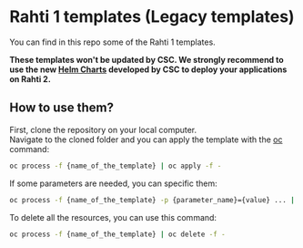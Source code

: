 # Rahti 1 templates (Legacy templates)

You can find in this repo some of the Rahti 1 templates.  

**These templates won't be updated by CSC. We strongly recommend to use the new [Helm Charts](https://github.com/CSCfi/helm-charts) developed by CSC to deploy your applications on Rahti 2.**
## How to use them?

First, clone the repository on your local computer.  
Navigate to the cloned folder and you can apply the template with the [oc](https://docs.csc.fi/cloud/rahti2/usage/cli/) command:

  ```sh
  oc process -f {name_of_the_template} | oc apply -f -
  ```

If some parameters are needed, you can specific them:

  ```sh
  oc process -f {name_of_the_template} -p {parameter_name}={value} ... | oc apply -f -
  ```

To delete all the resources, you can use this command:

  ```sh
  oc process -f {name_of_the_template} | oc delete -f -
  ```
  